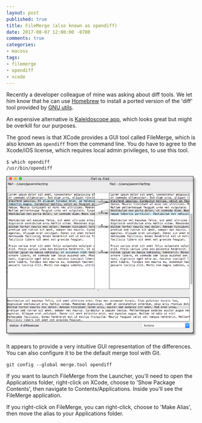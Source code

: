 ```yaml
---
layout: post
published: true
title: FileMerge (also known as opendiff)
date: 2017-08-07 12:00:00 -0700
comments: true
categories:
- macosx
tags:
- filemerge
- opendiff
- xcode
---
```


Recently a developer colleague of mine was asking about diff tools. We let him
know that he can use [Homebrew](https://brew.sh/) to install a ported version
of the 'diff' tool provided by
[GNU utils](http://www.gnu.org/software/coreutils/coreutils.html).

An expensive alternative is [Kaleidoscope app], which looks great but might be
overkill for our purposes.
<!--more-->

The good news is that XCode provides a GUI tool called FileMerge, which is also
known as `opendiff` from the command line. You do have to agree to the Xcode/iOS
license, which requires local admin privileges, to use this tool.

``` shell
$ which opendiff
/usr/bin/opendiff
```

![FileMerge Screenshot](images/posts/filemerge-screenshot.png "FileMerge Screenshot")

It appears to provide a very intuitive GUI representation of the differences.
You can also configure it to be the default merge tool with Git.

``` shell
git config --global merge.tool opendiff
```

If you want to launch FileMerge from the Launcher, you'll need to open the
Applications folder, right-click on XCode, choose to 'Show Package Contents',
then navigate to Contents/Applications. Inside you'll see the FileMerge
application.

If you right-click on FileMerge, you can right-click, choose to 'Make Alias',
then move the alias to your Applications folder.

[Kaleidoscope app]: https://www.kaleidoscopeapp.com/
